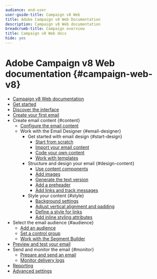 ```yaml
---
audience: end-user
user-guide-title: Campaign v8 Web
title: Adobe Campaign v8 Web Documentation
description: Campaign v8 Web documentation
breadcrumb-title: Campaign overview
title: Campaign v8 Web docs
hide: yes
---
```


# Adobe Campaign v8 Web documentation {#campaign-web-v8}

+ [Campaign v8 Web documentation](campaign-web-home.md)
+ [Get started](get-started/get-started.md)
+ [Discover the interface](get-started/user-interface.md)
+ [Create your first email](email/create-email.md)
+ Create email content {#content}
  + [Configure the email content](content/edit-content.md)
  + Work with the Email Designer {#email-designer}
    + Get started with email design {#start-design}
      + [Start from scratch ](content/create-email-content.md)
      + [Import your email content](content/existing-content.md)
      + [Code your own content](content/code-content.md)
      + [Work with templates](content/email-templates.md)
    + Structure and design your email {#design-content}
      + [Use content components](content/content-components.md)
      + [Add images](content/add-assets.md)
      + [Generate the text version](content/text-version-email.md)
      + [Add a preheader](content/preheader.md)
      + [Add links and track messages](content/message-tracking.md)
    + Style your content {#style}
      + [Background settings](content/backgrounds.md)
      + [Adjust vertical alignment and padding](content/adjusting-vertical-alignment-and-padding.md)
      + [Define a style for links](content/styling-links.md)
      + [Add inline styling attributes](content/adding-inline-styling-attributes.md)
+ Select the email audience {#audience}
  + [Add an audience](audience/add-audience.md)
  + [Set a control group](audience/control-group.md)
  + [Work with the Segment Builder](audience/segment-builder.md)
+ [Preview and test your email](preview-test/preview-test.md) 
+ Send and monitor the email {#monitor}
  + [Prepare and send an email](monitor/prepare-send.md)
  + [Monitor delivery logs](monitor/delivery-logs.md)
+ [Reporting](reporting/reports.md)
+ [Advanced settings](advanced-settings/delivery-settings.md)